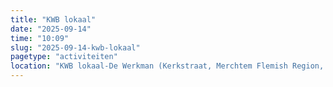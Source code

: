 ```yaml
---
title: "KWB lokaal"
date: "2025-09-14"
time: "10:09"
slug: "2025-09-14-kwb-lokaal"
pagetype: "activiteiten"
location: "KWB lokaal-De Werkman (Kerkstraat, Merchtem Flemish Region, Belgium)"
---
```




